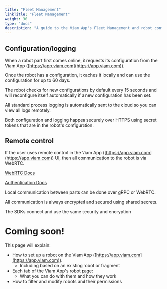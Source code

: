 ```yaml
---
title: "Fleet Management"
linkTitle: "Fleet Management"
weight: 30
type: "docs"
description: "A guide to the Viam App's Fleet Management and robot configuration/control functionality"
---
```


## Configuration/logging
When a robot part first comes online, it requests its configuration from the Viam App ([https://app.viam.com](https://app.viam.com)).

Once the robot has a configuration, it caches it locally and can use the configuration for up to 60 days.

The robot checks for new configurations by default every 15 seconds and will reconfigure itself automatically if a new configuration has been set.

All standard process logging is automatically sent to the cloud so you can view all logs remotely.

Both configuration and logging happen securely over HTTPS using secret tokens that are in the robot's configuration.

## Remote control    

If the user uses remote control in the Viam App ([https://app.viam.com](https://app.viam.com)) UI, then all communication to the robot is via WebRTC.

[WebRTC Docs](https://pkg.go.dev/go.viam.com/utils@v0.0.3/rpc#hdr-Connection)

[Authentication Docs](../../security)

Local communication between parts can be done over gRPC or WebRTC.

All communication is always encrypted and secured using shared secrets.

The SDKs connect and use the same security and encryption

# Coming soon!
This page will explain:

- How to set up a robot on the Viam App ([https://app.viam.com](https://app.viam.com)).
  - Including based on an existing robot or fragment
- Each tab of the Viam App's robot page:
  - What you can do with them and how they work
- How to filter and modify robots and their permissions
